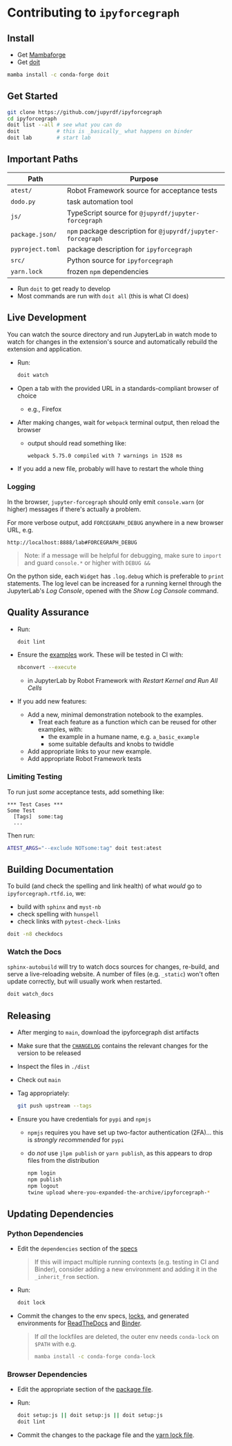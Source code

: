 # Contributing to `ipyforcegraph`

## Install

- Get [Mambaforge](https://github.com/conda-forge/miniforge)
- Get [doit](https://pydoit.org)

```bash
mamba install -c conda-forge doit
```

## Get Started

```bash
git clone https://github.com/jupyrdf/ipyforcegraph
cd ipyforcegraph
doit list --all # see what you can do
doit            # this is _basically_ what happens on binder
doit lab        # start lab
```

## Important Paths

| Path             | Purpose                                                     |
| ---------------- | ----------------------------------------------------------- |
| `atest/`         | Robot Framework source for acceptance tests                 |
| `dodo.py`        | task automation tool                                        |
| `js/`            | TypeScript source for `@jupyrdf/jupyter-forcegraph`         |
| `package.json/`  | `npm` package description for `@jupyrdf/jupyter-forcegraph` |
| `pyproject.toml` | package description for `ipyforcegraph`                     |
| `src/`           | Python source for `ipyforcegraph`                           |
| `yarn.lock`      | frozen `npm` dependencies                                   |

- Run `doit` to get ready to develop
- Most commands are run with `doit all` (this is what CI does)

## Live Development

You can watch the source directory and run JupyterLab in watch mode to watch for changes
in the extension's source and automatically rebuild the extension and application.

- Run:

  ```bash
  doit watch
  ```

- Open a tab with the provided URL in a standards-compliant browser of choice
  - e.g., Firefox
- After making changes, wait for `webpack` terminal output, then reload the browser
  - output should read something like:
    ```bash
    webpack 5.75.0 compiled with 7 warnings in 1528 ms
    ```
- If you add a new file, probably will have to restart the whole thing

### Logging

In the browser, `jupyter-forcegraph` should only emit `console.warn` (or higher)
messages if there's actually a problem.

For more verbose output, add `FORCEGRAPH_DEBUG` anywhere in a new browser URL, e.g.

```
http://localhost:8888/lab#FORCEGRAPH_DEBUG
```

> Note: if a message will be helpful for debugging, make sure to `import` and guard
> `console.*` or higher with `DEBUG &&`

On the python side, each `Widget` has `.log.debug` which is preferable to `print`
statements. The log level can be increased for a running kernel through the JupyterLab's
_Log Console_, opened with the _Show Log Console_ command.

## Quality Assurance

- Run:

  ```bash
  doit lint
  ```

- Ensure the [examples](https://github.com/jupyrdf/ipyforcegraph/tree/main/examples)
  work. These will be tested in CI with:
  ```bash
  nbconvert --execute
  ```
  - in JupyterLab by Robot Framework with _Restart Kernel and Run All Cells_
- If you add new features:
  - Add a new, minimal demonstration notebook to the examples.
    - Treat each feature as a function which can be reused for other examples, with:
      - the example in a humane name, e.g. `a_basic_example`
      - some suitable defaults and knobs to twiddle
  - Add appropriate links to your new example.
  - Add appropriate Robot Framework tests

### Limiting Testing

To run just _some_ acceptance tests, add something like:

```robotframework
*** Test Cases ***
Some Test
  [Tags]  some:tag
  ...
```

Then run:

```bash
ATEST_ARGS="--exclude NOTsome:tag" doit test:atest
```

## Building Documentation

To build (and check the spelling and link health) of what _would_ go to
`ipyforcegraph.rtfd.io`, we:

- build with `sphinx` and `myst-nb`
- check spelling with `hunspell`
- check links with `pytest-check-links`

```bash
doit -n8 checkdocs
```

### Watch the Docs

`sphinx-autobuild` will try to watch docs sources for changes, re-build, and serve a
live-reloading website. A number of files (e.g. `_static`) won't often update correctly,
but will usually work when restarted.

```bash
doit watch_docs
```

## Releasing

- After merging to `main`, download the ipyforcegraph dist artifacts
- Make sure that the [`CHANGELOG`][changelog] contains the relevant changes for the
  version to be released
- Inspect the files in `./dist`
- Check out `main`
- Tag appropriately:

  ```bash
  git push upstream --tags
  ```

- Ensure you have credentials for `pypi` and `npmjs`

  - `npmjs` requires you have set up two-factor authentication (2FA)... this is
    _strongly recommended_ for `pypi`
  - do _not_ use `jlpm publish` or `yarn publish`, as this appears to drop files from
    the distribution

    ```bash
    npm login
    npm publish
    npm logout
    twine upload where-you-expanded-the-archive/ipyforcegraph-*
    ```

[changelog]: https://github.com/jupyrdf/ipyforcegraph/tree/main/CHANGELOG.md

## Updating Dependencies

### Python Dependencies

- Edit the `dependencies` section of the [specs]

  > If this will impact multiple running contexts (e.g. testing in CI and Binder),
  > consider adding a new environment and adding it in the `_inherit_from` section.

- Run:

  ```bash
  doit lock
  ```

- Commit the changes to the env specs, [locks], and generated environments for
  [ReadTheDocs][env-rtd] and [Binder][env-binder].

  > If _all_ the lockfiles are deleted, the outer env needs `conda-lock` on `$PATH` with
  > e.g.
  >
  > ```bash
  > mamba install -c conda-forge conda-lock
  > ```

[specs]: https://github.com/jupyrdf/ipyforcegraph/tree/main/.github/specs
[locks]: https://github.com/jupyrdf/ipyforcegraph/tree/main/.github/locks
[env-rtd]: https://github.com/jupyrdf/ipyforcegraph/blob/main/docs/environment.yml
[env-binder]: https://github.com/jupyrdf/ipyforcegraph/blob/main/.binder/environment.yml

### Browser Dependencies

- Edit the appropriate section of the
  [package file](https://github.com/jupyrdf/ipyforcegraph/tree/main/package.json).
- Run:

  ```bash
  doit setup:js || doit setup:js || doit setup:js
  doit lint
  ```

- Commit the changes to the package file and the
  [yarn lock file](https://github.com/jupyrdf/ipyforcegraph/tree/main/yarn.lock).
